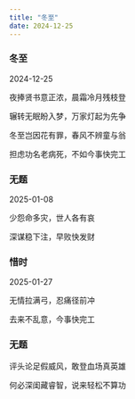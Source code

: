 ```yaml
---
title: "冬至"
date: 2024-12-25
---
```


### 冬至

2024-12-25

夜捧贤书意正浓，晨霜冷月残枝登

辗转无眠盼入梦，万家灯起为先争

冬至岂因花有罪，春风不辨童与翁

担虑功名老病死，不如今事快完工

### 无题

2025-01-08

少怨命多灾，世人各有哀

深谋稳下注，早败快发财

### 惜时

2025-01-27

无情拉满弓，忍痛径前冲

去来不乱意，今事快完工

### 无题

评头论足假威风，敢登血场真英雄

何必深闺藏睿智，说来轻松不算功